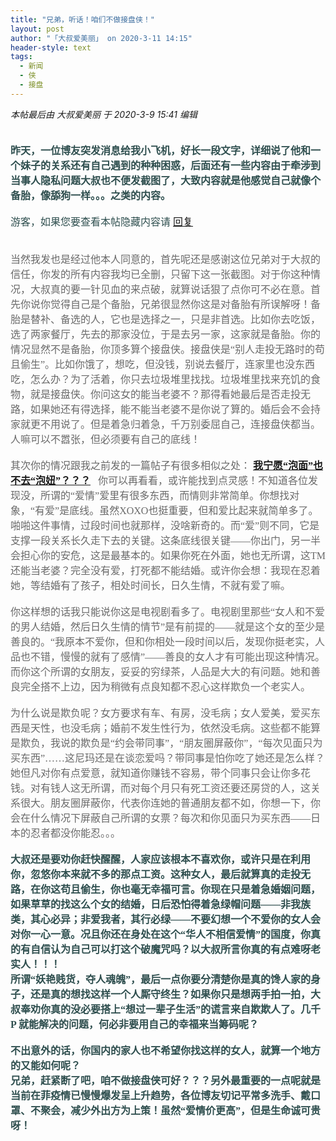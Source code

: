 ```yaml
---
title: "兄弟，听话！咱们不做接盘侠！"
layout: post
author: "「大叔爱美丽」 on 2020-3-11 14:15"
header-style: text
tags:
  - 新闻
  - 侠
  - 接盘
---
```


<head>
 <script type="text/javascript">replyreload += ',' + 6366945;</script>
</head>
<body>
 <i class="pstatus"> 本帖最后由 大叔爱美丽 于 2020-3-9 15:41 编辑 </i>
 <br> 
 <br> 
 <font face="微软雅黑"><font size="3"><font color="#2f4f4f"><br> <strong>昨天，一位博友突发消息给我小飞机，好长一段文字，详细说了他和一个妹子的关系还有自己遇到的种种困惑，后面还有一些内容由于牵涉到当事人隐私问题大叔也不便发截图了，大致内容就是他感觉自己就像个备胎，像舔狗一样。。。之类的内容。</strong></font><font color="#2f4f4f"><br> </font><font color="#2f4f4f"><br> </font><font color="#2f4f4f"> 
    <div class="locked">
      游客，如果您要查看本帖隐藏内容请 
     <a href="forum.php?mod=post&amp;action=reply&amp;fid=2&amp;tid=576039" onclick="showWindow('reply', this.href)">回复</a> 
    </div></font><br> <br> <font color="#696969">当然我发也是经过他本人同意的，首先呢还是感谢这位兄弟对于大叔的信任，你发的所有内容我均已全删，只留下这一张截图。对于你这种情况，大叔真的要一针见血的来点破，就算说话狠了点你可不必在意。首先你说你觉得自己是个备胎，</font></font><font color="#696969"><font size="3">兄弟</font></font><font size="3"><font color="#696969">很显然你这是对备胎有所误解呀！</font><font color="#696969">备胎是替补、备选的人，它也是选择之一，只是非首选。比如你去吃饭，选了两家餐厅，先去的那家没位，于是去另一家，这家就是备胎。你的情况显然不是备胎，你顶多算个接盘侠。接盘侠是“别人走投无路时的苟且偷生”。比如你饿了，想吃，但没钱，别说去餐厅，连家里也没东西吃，怎么办？为了活着，你只去垃圾堆里找找。垃圾堆里找来充饥的食物，就是接盘侠。你问这女的能当老婆不？那得看她最后是否走投无路，如果她还有得选择，能不能当老婆不是你说了算的。婚后会不会持家就更不用说了。但是着急归着急，千万别委屈自己，连接盘侠都当。人嘛可以不嚣张，但必须要有自己的底线！</font></font></font> 
 <div align="left"> 
  <font face="微软雅黑"><font size="3"><font color="#696969"><br> </font></font></font> 
 </div> 
 <div align="left"> 
  <font face="微软雅黑"><font size="3"><font color="#696969"> </font></font></font> 
 </div> 
 <div align="left"> 
  <font face="微软雅黑"><font size="3"><font color="#696969">其次你的情况跟我之前发的一篇帖子有很多相似之处： <strong><a href="https://bbs.boniu123.cc/thread-545121-1-1.html" target="_blank">我宁愿“泡面”也不去“泡妞”？？？</a>&nbsp; &nbsp;</strong>你可以再看看，或许能找到点灵感！</font><font color="#696969">不知道各位发现没，所谓的“爱情”爱里有很多东西，而情则非常简单。</font><font color="#696969">你想找对象，“有爱”是底线。虽然XOXO也挺重要，但和爱比起来就简单多了。啪啪这件事情，过段时间也就那样，没啥新奇的。而“爱”则不同，它是支撑一段关系长久走下去的关键。</font><font color="#696969">这条底线很关键——你出门，另一半会担心你的安危，这是最基本的。如果你死在外面，她也无所谓，这TM还能当老婆？</font><font color="#696969">完全没有爱，打死都不能结婚。</font><font color="#696969">或许你会想：我现在忍着她，等结婚有了孩子，相处时间长，日久生情，不就有爱了嘛。</font></font></font> 
 </div> 
 <div align="left"> 
  <font face="微软雅黑"><font size="3"><font color="#696969"><br> </font></font></font> 
 </div> 
 <div align="left"> 
  <font size="3"><font color="#696969"><font face="微软雅黑">你这样想的话我只能说你这是电视剧看多了。</font><font face="微软雅黑">电视剧里那些“女人和不爱的男人结婚，然后日久生情的情节”是有前提的——就是这个女的至少是善良的。“我原本不爱你，但和你相处一段时间以后，发现你挺老实，人品也不错，慢慢的就有了感情”——善良的女人才有可能出现这种情况。</font><font face="微软雅黑">而你这个所谓的女朋友，妥妥的穷绿茶，人品是大大的有问题。她和善良完全搭不上边，因为稍微有点良知都不忍心这样欺负一个老实人。</font></font></font> 
 </div> 
 <div align="left"> 
  <font face="微软雅黑"><font size="3"><font color="#696969"><br> </font></font></font> 
 </div> 
 <div align="left"> 
  <font face="微软雅黑"><font size="3"><font color="#696969"> </font></font></font> 
 </div> 
 <div align="left"> 
  <font size="3"><font color="#696969"><font face="微软雅黑">为什么说是欺负呢？</font><font face="微软雅黑">女方要求有车、有房，没毛病；女人爱美，爱买东西是天性，也没毛病；婚前不发生性行为，依然没毛病。这些都不能算是欺负，我说的欺负是“约会带同事”，“朋友圈屏蔽你”，“每次见面只为买东西”……这尼玛还是在谈恋爱吗？</font><font face="微软雅黑">带同事是怕你吃了她还是怎么样？她但凡对你有点爱意，就知道你赚钱不容易，带个同事只会让你多花钱。对有钱人这无所谓，而对每个月只有死工资还要还房贷的人，这关系很大。</font><font face="微软雅黑">朋友圈屏蔽你，代表你连她的普通朋友都不如，你想一下，你会在什么情况下屏蔽自己所谓的女票？</font><font face="微软雅黑">每次和你见面只为买东西——日本的忍者都没你能忍。。。</font></font></font> 
 </div> 
 <div align="left"> 
  <font face="微软雅黑"><font size="3"><font color="#2f4f4f"><br> </font></font></font> 
 </div> 
 <div align="left"> 
  <font face="微软雅黑"><font size="3"><font color="#2f4f4f"> </font></font></font> 
 </div> 
 <div align="left"> 
  <font face="微软雅黑"><font size="3"><font color="#2f4f4f"><strong>大叔还是要劝你赶快醒醒，人家应该根本不喜欢你，或许只是在利用你，忽悠你本来就不多的那点工资。这种女人，最后就算真的走投无路，在你这苟且偷生，你也毫无幸福可言。你现在只是着急婚姻问题，如果草草的找这么个女的结婚，日后恐怕得着急绿帽问题——非我族类，其心必异；非爱我者，其行必绿——不要幻想一个不爱你的女人会对你一心一意。况且你还在身处在这个“华人不相信爱情”的国度，你真的有自信认为自己可以打这个破魔咒吗？以大叔所言你真的有点难呀老实人！！！</strong></font></font></font> 
 </div> 
 <div align="center"> 
  <font size="3"></font> 
 </div> 
 <div align="left"> 
  <font size="3"><font color="#2f4f4f"><strong><font face="微软雅黑">所谓“妖艳贱货，夺人魂魄”，最后一点你要分清楚你是真的馋人家的身子，还是真的想找这样一个人厮守终生？如果你只是想两手拍一拍，大叔奉劝你真的没必要搭上“</font><font face="微软雅黑">想过一辈子生活</font><font face="微软雅黑">”的谎言来自欺欺人了。几千P 就能解决的问题，何必非要用自己的幸福来当筹码呢？</font></strong></font></font> 
 </div>
 <font face="微软雅黑"><font size="3"><font color="#2f4f4f"><strong><br> 不出意外的话，你国内的家人也不希望你找这样的女人，就算一个地方的又能如何呢？<br> 兄弟，赶紧断了吧，咱不做接盘侠可好？？？另外最重要的一点呢就是当前在菲疫情已慢慢爆发呈上升趋势，各位博友切记平常多洗手、戴口罩、不聚会，减少外出方为上策！虽然“爱情价更高”，但是生命诚可贵呀！</strong></font></font></font>
 <br> 
 <br>
</body>


